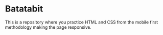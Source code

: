 # Batatabit
This is a repository where you practice HTML and CSS from the mobile first methodology making the page responsive.
